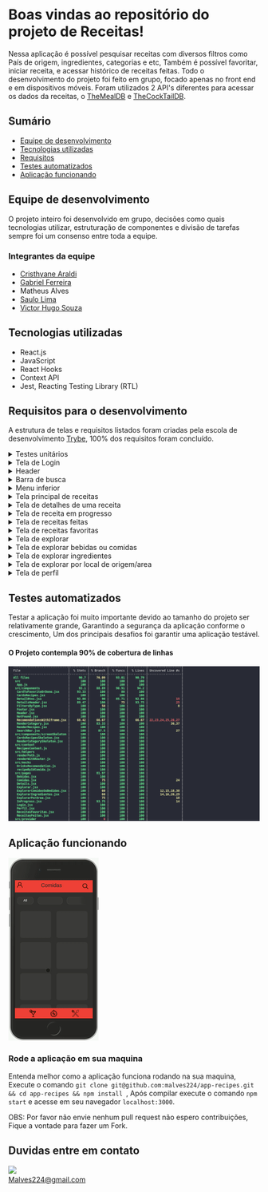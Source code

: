 # Boas vindas ao repositório do projeto de Receitas!

Nessa aplicação é possível pesquisar receitas  com diversos filtros como País de origem, ingredientes, categorias e etc, Também é possível favoritar, iniciar receita, e acessar histórico de receitas feitas.
Todo o desenvolvimento do projeto foi feito em grupo, focado apenas no front end e em dispositivos móveis.
Foram utilizados 2 API's diferentes para acessar os dados da receitas, o [TheMealDB](https://www.themealdb.com/api.php) e [TheCockTailDB](https://www.thecocktaildb.com/api.php).

## Sumário

 - [Equipe de desenvolvimento](#equipe-de-desenvolvimento)
- [Tecnologias utilizadas](#tecnologias-utilizadas)
- [Requisitos](#requisitos-para-o-desenvolvimento)
- [Testes automatizados](#testes-automatizados)
-  [Aplicação funcionando](#aplicação-funcionando)


## Equipe de desenvolvimento
O projeto inteiro foi desenvolvido em grupo, decisões como quais tecnologias utilizar, estruturação de componentes e divisão de tarefas sempre foi um consenso entre toda a equipe.

### Integrantes da equipe
- [Cristhyane Araldi](https://github.com/CristhyaneAraldi)
- [Gabriel Ferreira](https://github.com/Gabrielferreirasl)
- Matheus Alves
- [Saulo Lima](https://github.com/saulolima-c)
- [Victor Hugo Souza](https://github.com/victoraster2010)

## Tecnologias utilizadas

 - React.js
 - JavaScript
 - React Hooks
 - Context API
 - Jest, Reacting Testing Library (RTL)

## Requisitos para o desenvolvimento

A estrutura de telas e requisitos listados foram criadas pela escola de desenvolvimento [Trybe](https://www.betrybe.com/), 100% dos requisitos foram concluído.
   <details>
     <summary>Testes unitários</summary>

- [x] 1 - Desenvolva os testes unitários de maneira que a seja de, no mínimo, 90%
   </details>
    <details>
    <summary>Tela de Login</summary>
    
  - [x] 2 - Crie todos os elementos que devem respeitar os atributos descritos no protótipo para a tela de login
  - [x] 3 - Desenvolva a tela de maneira que a pessoa deve conseguir escrever seu email no input de email
  - [x] 4 - Desenvolva a tela de maneira que a pessoa deve conseguir escrever sua senha no input de senha
  - [x] 5 - Desenvolva a tela de maneira que o formulário só seja válido após um email válido e uma senha de mais de 6 caracteres serem preenchidos
  - [x] 6 - Salve 2 tokens no localStorage após a submissão, identificados pelas chaves mealsToken e cocktailsToken
  - [x] 7 - Salve o e-mail da pessoa usuária no localStorage na chave user após a submissão
  - [x] 8 - Redirecione a pessoa usuária para a tela principal de receitas de comidas após a submissão e validação com sucesso do login
  </details>
  <details>
    <summary>Header</summary>

  - [x] 9 - Implemente os elementos do header na tela principal de receitas, respeitando os atributos descritos no protótipo
  - [x] 10 - Implemente um ícone para a tela de perfil, um título e um ícone para a busca, caso exista no protótipo
  - [x] 11 - Redirecione a pessoa usuária para a tela de perfil ao clicar no botão de perfil
  - [x] 12 - Desenvolva o botão de busca que, ao ser clicado, a barra de busca deve aparecer. O mesmo serve para escondê-la
  </details>
  <details>
    <summary>Barra de busca</summary>

- [x] 13 - Implemente os elementos da barra de busca respeitando os atributos descritos no protótipo
- [x] 14 - Posicione a barra logo abaixo do header e implemente 3 radio buttons: Ingrediente, Nome e Primeira letra
- [x] 15 - Busque na API de comidas caso a pessoa esteja na página de comidas e na de bebidas caso esteja na de bebidas
- [x] 16 - Redirecione para a tela de detalhes da receita caso apenas uma receita seja encontrada, com o ID da mesma na URL
- [x] 17 - Mostre as receitas em cards caso mais de uma receita seja encontrada
- [x] 18 - Exiba um `alert` caso nenhuma receita seja encontrada
  </details>
  <details>
    <summary>Menu inferior</summary>
- [x] 19 - Implemente os elementos do menu inferior respeitando os atributos descritos no protótipo
- [x] 20 - Posicione o menu inferior de forma fixa e apresente 3 ícones: um para comidas, um para bebidas e outro para exploração
- [x] 21 - Exiba o menu inferior apenas nas telas indicadas pelo protótipo
- [x] 22 - Redirecione a pessoa usuária para uma lista de cocktails ao clicar no ícone de bebidas
- [x] 23 - Redirecione a pessoa usuária para a tela de explorar ao clicar no ícone de exploração
- [x] 24 - Redirecione a pessoa usuária para uma lista de comidas ao clicar no ícone de comidas
  </details>
  <details>
    <summary>Tela principal de receitas</summary>

 - [x] 25 - Implemente os elementos da tela principal de receitas respeitando os atributos descritos no protótipo
 - [x] 26 - Carregue as 12 primeiras receitas de comidas ou bebidas, uma em cada card
 - [x] 27 - Implemente os botões de categoria para serem utilizados como filtro
 - [x] 28 - Implemente o filtro das receitas através da API ao clicar no filtro de categoria
 - [x] 29 - Implemente o filtro como um toggle, que se for selecionado de novo, o app deve retornar as receitas sem nenhum filtro
- [x] 30 - Implemente o filtro de categoria para que apenas um seja selecionado por vez
- [x] 31 - Desenvolva o filtro de categorias com a opção de filtrar por todas as categorias
- [x] 32 - Redirecione a pessoa usuária, ao clicar no card, para a tela de detalhes, que deve mudar a rota e conter o id da receita na URL
  </details>
  <details>
    <summary>Tela de detalhes de uma receita</summary>

 - [x] 33 - Implemente os elementos da tela de detalhes de uma receita respeitando os atributos descritos no protótipo
 - [x] 34 - Realize uma request para a API passando o `id` da receita que deve estar disponível nos parâmetros da URL
 - [x] 35 - Desenvolva a tela de forma que contenha uma imagem da receita, o título, a categoria (ou se é ou não alcoólico), uma lista de ingredientes seguidos pelas quantidades, instruções, um vídeo do youtube "embedado" e recomendações
- [x] 36 - Implemente as recomendações, para receitas de comida, a recomendação deverá ser bebida e vice-versa
- [x] 37 - Implemente os cards de recomendação, onde serão 6 cards, mas mostrando apenas 2 e o scroll é horizontal, similar a um `carousel`
- [x] 38 - Desenvolva um botão de nome "Iniciar Receita" que deve ficar fixo na parte de baixo da tela o tempo todo
- [x] 39 - Implemente a solução de forma que caso a receita já tenha sido feita, o botão "Iniciar Receita" deve sumir
- [x] 40 - Implemente a solução de modo que caso a receita tenha sido iniciada mas não finalizada, o texto do botão deve ser "Continuar Receita"
- [x] 41 - Redirecione a pessoa usuário caso o botão "Iniciar Receita" seja clicado, a rota deve mudar para a tela de receita em processo
- [x] 42 - Implemente um botão de compartilhar e um de favoritar a receita
- [x] 43 - Implemente a solução de forma que, ao clicar no botão de compartilhar, o link da receita dentro do app deve ser copiado para o clipboard e uma mensagem avisando que o link foi copiado deve aparecer
- [x] 44 - Implemente o ícone do coração (favorito) de maneira que, deve vir preenchido caso a receita esteja favoritada e "despreenchido" caso contrário
- [x] 45 - Implemente a lógica no botão de favoritar, caso seja clicado, o ícone do coração deve mudar seu estado atual, caso esteja preenchido deve mudar para "despreenchido" e vice-versa
 - [x] 46 - Salve as receitas favoritas no `localStorage` na chave `favoriteRecipes`
  </details>
  <details>
    <summary>Tela de receita em progresso</summary>

  - [x] 47 - Desenvolva a tela de maneira que contenha uma imagem da receita, seu titulo, sua categoria (ou se a bebida é alcoólica ou não) uma lista de ingredientes com suas respectivas quantidade e suas instruções
  - [x] 48 - Desenvolva um checkbox para cada item da lista de ingredientes
  - [x] 49 - Implemente uma lógica que, ao clicar no checkbox de um ingrediente, o nome dele deve ser "riscado" da lista
 - [x] 50 - Salve o estado do progresso, que deve ser mantido caso a pessoa atualize a página ou volte para a mesma receita
 - [x] 51 - Desenvolva a lógica de favoritar e compartilhar, a lógica da tela de detalhes de uma receita se aplica aqui
 - [x] 52 - Implemente a solução de maneira que o botão de finalizar receita só pode estar habilitado quando todos os ingredientes estiverem _"checkados"_ (marcados)
 - [x] 53 - Redirecione a pessoa usuária após clicar no botão "Finalizar receita", para a página de receitas feitas, cuja rota deve ser `/receitas-feitas`
  </details>
  <details>
    <summary>Tela de receitas feitas</summary>

- [x] 54 - Implemente os elementos da tela de receitas feitas respeitando os atributos descritos no protótipo
 - [x] 55 - Desenvolva a tela de maneira que, caso a receita do card seja uma comida, ela deve possuir: a foto da receita, o nome, a categoria, a area, a data em que a pessoa fez a receita, as 2 primeiras tags retornadas pela API e um botão de compartilhar
- [x] 56 - Desenvolva a tela de maneira que, caso a receita do card seja uma bebida, ela deve possuir: a foto da receita, o nome, se é alcoólica, a data em que a pessoa fez a receita e um botão de compartilhar
- [x] 57 - Desenvolva a solução de maneira que o botão de compartilhar deve copiar a URL da tela de detalhes da receita para o clipboard
- [x] 58 - Implemente 2 botões que filtram as receitas por comida ou bebida e um terceiro que remove todos os filtros
- [x] 59 - Redirecione para a tela de detalhes da receita caso seja clicado na foto ou no nome da receita
  </details>
  <details>
    <summary>Tela de receitas favoritas</summary>

 - [x] 60 - Implemente os elementos da tela de receitas favoritas (cumulativo com os atributos em comum com a tela de receitas feitas) respeitando os atributos descritos no protótipo
- [x] 61 - Desenvolva a tela de maneira que, caso a receita do card seja uma comida, ela deve possuir: a foto da receita, o nome, a categoria, a area, um botão de compartilhar e um de "desfavoritar"
- [x] 62 - Desenvolva a tela de maneira que, caso a receita do card seja uma bebida, ela deve possuir: a foto da receita, o nome, se é alcoólica ou não, um botão de compartilhar e um de "desfavoritar"
 - [x] 63 - Desenvolva a solução de maneira que o botão de compartilhar deve copiar a URL da tela de detalhes da receita para o clipboard
 - [x] 64 - Desenvolva a solução de maneira que o botão de "desfavoritar" deve remover a receita da lista de receitas favoritas do `localStorage` e da tela
- [x] 65 - Implemente 2 botões que filtram as receitas por comida ou bebida e um terceiro que remove todos os filtros
- [x] 66 - Redirecione a pessoa usuária ao clicar na foto ou no nome da receita, a rota deve mudar para a tela de detalhes daquela receita
  </details>
  <details>
    <summary>Tela de explorar</summary>

- [x] 67 - Implemente os elementos da tela de explorar respeitando os atributos descritos no protótipo
- [x] 68 - Desenvolva a tela de maneira que tenha 2 botões: um para explorar comidas e o outro para explorar bebidas
- [x] 69 - Redirecione a pessoa usuária ao clicar em um dos botões, a rota deve mudar para a página de explorar comidas ou de explorar bebidas
  </details>
  <details>
    <summary>Tela de explorar bebidas ou comidas</summary>

 - [x] 70 - Implemente os elementos da tela de explorar bebidas ou comidas respeitando os atributos descritos no protótipo
  - [x] 71 - Desenvolva 3 botões: um para explorar por ingrediente, um para explorar por local de origem e um para pegar uma receita aleatória
 - [x] 72 - Redirecione a pessoa usuária ao clicar em "Por Ingredientes", a rota deve mudar para a tela de explorar por ingredientes
- [x] 73 - Redirecione a pessoa usuária ao clicar em "Por Local de Origem", a rota deve mudar para tela de explorar por local de origem
- [x] 74 - Redirecione a pessoa usuária ao clicar em "Me Surpreenda!", a rota deve mudar para a tela de detalhes de uma receita, que deve ser escolhida de forma aleatória através da API
  </details>
  <details>
    <summary>Tela de explorar ingredientes</summary>

- [x] 75 - Implemente os elementos da tela de explorar ingredientes respeitando os atributos descritos no protótipo
- [x] 76 - Desenvolva cards para os 12 primeiros ingredientes, de forma que cada card contenha o nome do ingrediente e uma foto
- [x] 77 -  Redireciona a pessoa usuária ao clicar no card do ingrediente, a rota deve mudar para tela principal de receitas mas mostrando apenas as receitas que contém o ingrediente escolhido
  </details>
  <details>
    <summary>Tela de explorar por local de origem/area</summary>

- [x] 78 - Implemente os elementos da tela de explorar por local de origem respeitando os atributos descritos no protótipo
- [x] 79 - Desenvolva as mesmas especificações da tela de receitas principal, com a diferença de que os filtros de categoria são substituídos por um dropdown
- [x] 80 - Implemente o dropdown de maneira que devem estar disponíveis todas as áreas retornadas da API, incluindo a opção "All", que retorna as receitas sem nenhum filtro
- [x] 81 - Implemente a rota que deve ser apenas `/explorar/comidas/area`
  </details>
  <details>
    <summary>Tela de perfil</summary>

- [x] 82 - Implemente os elementos da a tela de perfil respeitando os atributos descritos no protótipo
- [x] 83 - Implemente a solução de maneira que o e-mail da pessoa usuária deve estar visível
- [x] 84 - Implemente 3 botões: um de nome "Receitas Feitas", um de nome "Receitas Favoritas" e um de nome "Sair"
- [x] 85 - Redirecione a pessoa usuária que, ao clicar no botão de "Receitas Favoritas", a rota deve mudar para a tela de receitas favoritas
- [x] 86 - Redirecione a pessoa usuária que, ao clicar no botão de "Receitas Feitas", a rota deve mudar para a tela de receitas feitas
- [x] 87 - Redirecione a pessoa usuária que, ao clicar no botão de "Sair", o `localStorage` deve ser limpo e a rota deve mudar para a tela de login
  </details>
## Testes automatizados

Testar a aplicação foi muito importante devido ao tamanho do projeto ser relativamente grande, Garantindo a segurança da aplicação conforme o crescimento, Um dos principais desafios foi garantir uma aplicação testável.

#### O Projeto contempla 90% de cobertura de linhas

![90% de cobertura de testes](https://raw.githubusercontent.com/malves224/app-recipes/app-matheus-alves/testCoverage.png)


## Aplicação funcionando

![Aplicação funcionando](https://raw.githubusercontent.com/malves224/app-recipes/app-matheus-alves/app-funcionando.gif)

### Rode a aplicação em sua maquina
Entenda melhor como a aplicação funciona rodando na sua maquina,
Execute o comando `git clone git@github.com:malves224/app-recipes.git && cd app-recipes && npm install
`, Após compilar execute o comando `npm start` e acesse em seu navegador `localhost:3000`.

OBS: Por favor não envie nenhum pull request não espero contribuições, Fique a vontade para fazer um Fork.

<h2> Duvidas entre em contato </h2>
  <a href="https://www.linkedin.com/in/mthsalves//">
    <img src="https://img.shields.io/badge/LinkedIn-%230077B5.svg?&style=flat-square&logo=linkedin&logoColor=white">
  </a>
  <br>
<a href = "mailto: Malves224@gmail.com">Malves224@gmail.com</a>
